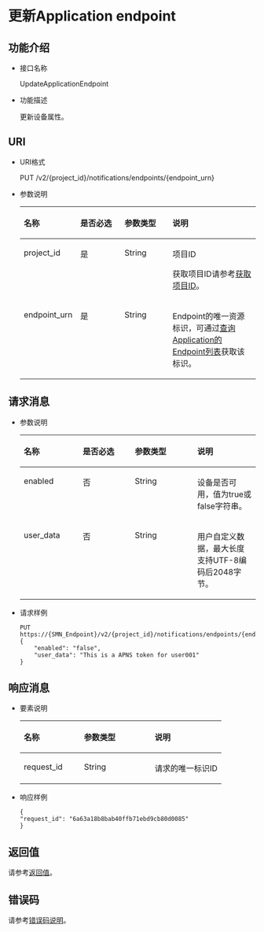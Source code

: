 # 更新Application endpoint<a name="smn_api_58002"></a>

## 功能介绍<a name="zh-cn_topic_0118694307_section663215"></a>

-   接口名称

    UpdateApplicationEndpoint

-   功能描述

    更新设备属性。


## URI<a name="zh-cn_topic_0118694307_section5968939"></a>

-   URI格式

    PUT /v2/\{project\_id\}/notifications/endpoints/\{endpoint\_urn\}

-   参数说明

    <a name="zh-cn_topic_0118694307_table61411666"></a>
    <table><thead align="left"><tr id="zh-cn_topic_0118694307_row49774232"><th class="cellrowborder" valign="top" width="20.990000000000002%" id="mcps1.1.5.1.1"><p id="zh-cn_topic_0118694307_p5180964"><a name="zh-cn_topic_0118694307_p5180964"></a><a name="zh-cn_topic_0118694307_p5180964"></a>名称</p>
    </th>
    <th class="cellrowborder" valign="top" width="19.75%" id="mcps1.1.5.1.2"><p id="zh-cn_topic_0118694307_p17004965"><a name="zh-cn_topic_0118694307_p17004965"></a><a name="zh-cn_topic_0118694307_p17004965"></a>是否必选</p>
    </th>
    <th class="cellrowborder" valign="top" width="20.990000000000002%" id="mcps1.1.5.1.3"><p id="zh-cn_topic_0118694307_p35224963"><a name="zh-cn_topic_0118694307_p35224963"></a><a name="zh-cn_topic_0118694307_p35224963"></a>参数类型</p>
    </th>
    <th class="cellrowborder" valign="top" width="38.269999999999996%" id="mcps1.1.5.1.4"><p id="zh-cn_topic_0118694307_p34649765"><a name="zh-cn_topic_0118694307_p34649765"></a><a name="zh-cn_topic_0118694307_p34649765"></a>说明</p>
    </th>
    </tr>
    </thead>
    <tbody><tr id="zh-cn_topic_0118694307_row39390935"><td class="cellrowborder" valign="top" width="20.990000000000002%" headers="mcps1.1.5.1.1 "><p id="zh-cn_topic_0118694307_p36549175"><a name="zh-cn_topic_0118694307_p36549175"></a><a name="zh-cn_topic_0118694307_p36549175"></a>project_id</p>
    </td>
    <td class="cellrowborder" valign="top" width="19.75%" headers="mcps1.1.5.1.2 "><p id="zh-cn_topic_0118694307_p7693179"><a name="zh-cn_topic_0118694307_p7693179"></a><a name="zh-cn_topic_0118694307_p7693179"></a>是</p>
    </td>
    <td class="cellrowborder" valign="top" width="20.990000000000002%" headers="mcps1.1.5.1.3 "><p id="zh-cn_topic_0118694307_p19167756"><a name="zh-cn_topic_0118694307_p19167756"></a><a name="zh-cn_topic_0118694307_p19167756"></a>String</p>
    </td>
    <td class="cellrowborder" valign="top" width="38.269999999999996%" headers="mcps1.1.5.1.4 "><p id="zh-cn_topic_0118694307_p9084369"><a name="zh-cn_topic_0118694307_p9084369"></a><a name="zh-cn_topic_0118694307_p9084369"></a>项目ID</p>
    <p id="zh-cn_topic_0118694307_p14650458"><a name="zh-cn_topic_0118694307_p14650458"></a><a name="zh-cn_topic_0118694307_p14650458"></a>获取项目ID请参考<a href="获取项目ID.md">获取项目ID</a>。</p>
    </td>
    </tr>
    <tr id="zh-cn_topic_0118694307_row21768161"><td class="cellrowborder" valign="top" width="20.990000000000002%" headers="mcps1.1.5.1.1 "><p id="zh-cn_topic_0118694307_p18390601"><a name="zh-cn_topic_0118694307_p18390601"></a><a name="zh-cn_topic_0118694307_p18390601"></a>endpoint_urn</p>
    </td>
    <td class="cellrowborder" valign="top" width="19.75%" headers="mcps1.1.5.1.2 "><p id="zh-cn_topic_0118694307_p13243689"><a name="zh-cn_topic_0118694307_p13243689"></a><a name="zh-cn_topic_0118694307_p13243689"></a>是</p>
    </td>
    <td class="cellrowborder" valign="top" width="20.990000000000002%" headers="mcps1.1.5.1.3 "><p id="zh-cn_topic_0118694307_p66105898"><a name="zh-cn_topic_0118694307_p66105898"></a><a name="zh-cn_topic_0118694307_p66105898"></a>String</p>
    </td>
    <td class="cellrowborder" valign="top" width="38.269999999999996%" headers="mcps1.1.5.1.4 "><p id="zh-cn_topic_0118694307_p52977523"><a name="zh-cn_topic_0118694307_p52977523"></a><a name="zh-cn_topic_0118694307_p52977523"></a>Endpoint的唯一资源标识，可通过<a href="查询Application的Endpoint列表.md">查询Application的Endpoint列表</a>获取该标识。</p>
    </td>
    </tr>
    </tbody>
    </table>


## 请求消息<a name="zh-cn_topic_0118694307_section53720453"></a>

-   参数说明

    <a name="zh-cn_topic_0118694307_table45251091"></a>
    <table><thead align="left"><tr id="zh-cn_topic_0118694307_row14981763"><th class="cellrowborder" valign="top" width="25%" id="mcps1.1.5.1.1"><p id="zh-cn_topic_0118694307_p5563313"><a name="zh-cn_topic_0118694307_p5563313"></a><a name="zh-cn_topic_0118694307_p5563313"></a>名称</p>
    </th>
    <th class="cellrowborder" valign="top" width="22.06%" id="mcps1.1.5.1.2"><p id="zh-cn_topic_0118694307_p47975183"><a name="zh-cn_topic_0118694307_p47975183"></a><a name="zh-cn_topic_0118694307_p47975183"></a>是否必选</p>
    </th>
    <th class="cellrowborder" valign="top" width="26.47%" id="mcps1.1.5.1.3"><p id="zh-cn_topic_0118694307_p60784581"><a name="zh-cn_topic_0118694307_p60784581"></a><a name="zh-cn_topic_0118694307_p60784581"></a>参数类型</p>
    </th>
    <th class="cellrowborder" valign="top" width="26.47%" id="mcps1.1.5.1.4"><p id="zh-cn_topic_0118694307_p24604028"><a name="zh-cn_topic_0118694307_p24604028"></a><a name="zh-cn_topic_0118694307_p24604028"></a>说明</p>
    </th>
    </tr>
    </thead>
    <tbody><tr id="zh-cn_topic_0118694307_row30212363"><td class="cellrowborder" valign="top" width="25%" headers="mcps1.1.5.1.1 "><p id="zh-cn_topic_0118694307_p31282356"><a name="zh-cn_topic_0118694307_p31282356"></a><a name="zh-cn_topic_0118694307_p31282356"></a>enabled</p>
    </td>
    <td class="cellrowborder" valign="top" width="22.06%" headers="mcps1.1.5.1.2 "><p id="zh-cn_topic_0118694307_p50842877"><a name="zh-cn_topic_0118694307_p50842877"></a><a name="zh-cn_topic_0118694307_p50842877"></a>否</p>
    </td>
    <td class="cellrowborder" valign="top" width="26.47%" headers="mcps1.1.5.1.3 "><p id="zh-cn_topic_0118694307_p24632334"><a name="zh-cn_topic_0118694307_p24632334"></a><a name="zh-cn_topic_0118694307_p24632334"></a>String</p>
    </td>
    <td class="cellrowborder" valign="top" width="26.47%" headers="mcps1.1.5.1.4 "><p id="zh-cn_topic_0118694307_p49062032"><a name="zh-cn_topic_0118694307_p49062032"></a><a name="zh-cn_topic_0118694307_p49062032"></a>设备是否可用，值为true或false字符串。</p>
    </td>
    </tr>
    <tr id="zh-cn_topic_0118694307_row64305920"><td class="cellrowborder" valign="top" width="25%" headers="mcps1.1.5.1.1 "><p id="zh-cn_topic_0118694307_p41397042"><a name="zh-cn_topic_0118694307_p41397042"></a><a name="zh-cn_topic_0118694307_p41397042"></a>user_data</p>
    </td>
    <td class="cellrowborder" valign="top" width="22.06%" headers="mcps1.1.5.1.2 "><p id="zh-cn_topic_0118694307_p64826129"><a name="zh-cn_topic_0118694307_p64826129"></a><a name="zh-cn_topic_0118694307_p64826129"></a>否</p>
    </td>
    <td class="cellrowborder" valign="top" width="26.47%" headers="mcps1.1.5.1.3 "><p id="zh-cn_topic_0118694307_p16425092"><a name="zh-cn_topic_0118694307_p16425092"></a><a name="zh-cn_topic_0118694307_p16425092"></a>String</p>
    </td>
    <td class="cellrowborder" valign="top" width="26.47%" headers="mcps1.1.5.1.4 "><p id="zh-cn_topic_0118694307_p55364084"><a name="zh-cn_topic_0118694307_p55364084"></a><a name="zh-cn_topic_0118694307_p55364084"></a>用户自定义数据，最大长度支持UTF-8编码后2048字节。</p>
    </td>
    </tr>
    </tbody>
    </table>

-   请求样例

    ```
    PUT https://{SMN_Endpoint}/v2/{project_id}/notifications/endpoints/{endpoint_urn}
    {
        "enabled": "false", 
        "user_data": "This is a APNS token for user001"
    }
    ```


## 响应消息<a name="zh-cn_topic_0118694307_section13722030"></a>

-   要素说明

    <a name="zh-cn_topic_0118694307_table33599791"></a>
    <table><thead align="left"><tr id="zh-cn_topic_0118694307_row25482430"><th class="cellrowborder" valign="top" width="29.872987298729875%" id="mcps1.1.4.1.1"><p id="zh-cn_topic_0118694307_p50810959"><a name="zh-cn_topic_0118694307_p50810959"></a><a name="zh-cn_topic_0118694307_p50810959"></a>名称</p>
    </th>
    <th class="cellrowborder" valign="top" width="35.063506350635066%" id="mcps1.1.4.1.2"><p id="zh-cn_topic_0118694307_p22047016"><a name="zh-cn_topic_0118694307_p22047016"></a><a name="zh-cn_topic_0118694307_p22047016"></a>参数类型</p>
    </th>
    <th class="cellrowborder" valign="top" width="35.063506350635066%" id="mcps1.1.4.1.3"><p id="zh-cn_topic_0118694307_p40977906"><a name="zh-cn_topic_0118694307_p40977906"></a><a name="zh-cn_topic_0118694307_p40977906"></a>说明</p>
    </th>
    </tr>
    </thead>
    <tbody><tr id="zh-cn_topic_0118694307_row17937528"><td class="cellrowborder" valign="top" width="29.872987298729875%" headers="mcps1.1.4.1.1 "><p id="zh-cn_topic_0118694307_p43653635"><a name="zh-cn_topic_0118694307_p43653635"></a><a name="zh-cn_topic_0118694307_p43653635"></a>request_id</p>
    </td>
    <td class="cellrowborder" valign="top" width="35.063506350635066%" headers="mcps1.1.4.1.2 "><p id="zh-cn_topic_0118694307_p46283551"><a name="zh-cn_topic_0118694307_p46283551"></a><a name="zh-cn_topic_0118694307_p46283551"></a>String</p>
    </td>
    <td class="cellrowborder" valign="top" width="35.063506350635066%" headers="mcps1.1.4.1.3 "><p id="zh-cn_topic_0118694307_p57980147"><a name="zh-cn_topic_0118694307_p57980147"></a><a name="zh-cn_topic_0118694307_p57980147"></a>请求的唯一标识ID</p>
    </td>
    </tr>
    </tbody>
    </table>

-   响应样例

    ```
    {
    "request_id": "6a63a18b8bab40ffb71ebd9cb80d0085"
    }
    ```


## 返回值<a name="section242171292113"></a>

请参考[返回值](返回值.md)。

## 错误码<a name="section73211020122511"></a>

请参考[错误码说明](错误码说明.md)。


